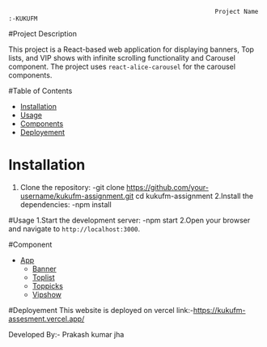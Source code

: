                                                              Project Name :-KUKUFM

#Project Description

This project is a React-based web application for displaying banners,  Top lists, 
and VIP shows with infinite scrolling functionality and Carousel component. The project uses `react-alice-carousel` 
for the carousel components.

#Table of Contents
- [Installation](#installation)
- [Usage](#usage)
- [Components](#components)
- [Deployement](#deployement)
  
# Installation
1. Clone the repository:
   -git clone https://github.com/your-username/kukufm-assignment.git
   cd kukufm-assignment
2.Install the dependencies:
   -npm install

#Usage
1.Start the development server:
   -npm start
2.Open your browser and navigate to `http://localhost:3000`.

#Component
- [App](#app)
  - [Banner](#banner)
  - [Toplist](#toplist)
  - [Toppicks](#toppicks)
  - [Vipshow](#vipshow)


#Deployement
This website is deployed on vercel
link:-https://kukufm-assesment.vercel.app/

Developed By:-
Prakash kumar jha


